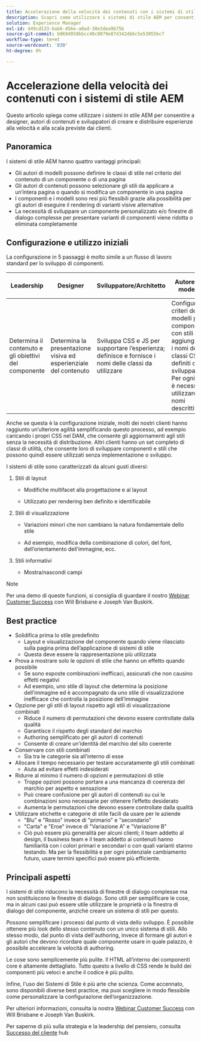 ```yaml
---
title: Accelerazione della velocità dei contenuti con i sistemi di stile AEM
description: Scopri come utilizzare i sistemi di stile AEM per consentire a designer, autori di contenuti e sviluppatori di creare e distribuire esperienze alla velocità e alle dimensioni che i clienti si aspettano.
solution: Experience Manager
exl-id: 449cd133-6ab6-456e-a0ad-30e3dea9b75b
source-git-commit: b069d958bbcc40c0079e87d342db6c5e53055bc7
workflow-type: tm+mt
source-wordcount: '830'
ht-degree: 0%

---
```


# Accelerazione della velocità dei contenuti con i sistemi di stile AEM

Questo articolo spiega come utilizzare i sistemi in stile AEM per consentire a designer, autori di contenuti e sviluppatori di creare e distribuire esperienze alla velocità e alla scala previste dai clienti.

## Panoramica

I sistemi di stile AEM hanno quattro vantaggi principali:

* Gli autori di modelli possono definire le classi di stile nel criterio del contenuto di un componente o di una pagina
* Gli autori di contenuti possono selezionare gli stili da applicare a un’intera pagina o quando si modifica un componente in una pagina
* I componenti e i modelli sono resi più flessibili grazie alla possibilità per gli autori di eseguire il rendering di varianti visive alternative
* La necessità di sviluppare un componente personalizzato e/o finestre di dialogo complesse per presentare varianti di componenti viene ridotta o eliminata completamente

## Configurazione e utilizzo iniziali

La configurazione in 5 passaggi è molto simile a un flusso di lavoro standard per lo sviluppo di componenti.

| **Leadership** | **Designer** | **Sviluppatore/Architetto** | **Autore del modello** | **Autore del contenuto** |
| --- | --- | --- | --- | --- |
| Determina il contenuto e gli obiettivi del componente | Determina la presentazione visiva ed esperienziale del contenuto | Sviluppa CSS e JS per supportare l’esperienza; definisce e fornisce i nomi delle classi da utilizzare | Configura i criteri dei modelli per i componenti con stili aggiungendo i nomi delle classi CSS definiti dagli sviluppatori. Per ogni stile è necessario utilizzare nomi descrittivi. | Durante l’authoring delle pagine, applica gli stili in base alle esigenze per ottenere l’aspetto desiderato |

Anche se questa è la configurazione iniziale, molti dei nostri clienti hanno raggiunto un’ulteriore agilità semplificando questo processo, ad esempio caricando i propri CSS nel DAM, che consente gli aggiornamenti agli stili senza la necessità di distribuzione. Altri clienti hanno un set completo di classi di utilità, che consente loro di sviluppare componenti e stili che possono quindi essere utilizzati senza implementazione o sviluppo.

I sistemi di stile sono caratterizzati da alcuni gusti diversi:

1. Stili di layout

   * Modifiche multifacet alla progettazione e al layout

   * Utilizzato per rendering ben definito e identificabile

1. Stili di visualizzazione
   * Variazioni minori che non cambiano la natura fondamentale dello stile

   * Ad esempio, modifica della combinazione di colori, del font, dell’orientamento dell’immagine, ecc.

1. Stili informativi

   * Mostra/nascondi campi

>[!NOTE]
>
>Per una demo di queste funzioni, si consiglia di guardare il nostro [Webinar Customer Success](https://adobecustomersuccess.adobeconnect.com/pob610c9mffjmp4/) con Will Brisbane e Joseph Van Buskirk.

## Best practice

* Solidifica prima lo stile predefinito
   * Layout e visualizzazione del componente quando viene rilasciato sulla pagina prima dell’applicazione di sistemi di stile
   * Questa deve essere la rappresentazione più utilizzata
* Prova a mostrare solo le opzioni di stile che hanno un effetto quando possibile
   * Se sono esposte combinazioni inefficaci, assicurati che non causino effetti negativi
   * Ad esempio, uno stile di layout che determina la posizione dell’immagine ed è accompagnato da uno stile di visualizzazione inefficace che controlla la posizione dell’immagine
* Opzione per gli stili di layout rispetto agli stili di visualizzazione combinati
   * Riduce il numero di permutazioni che devono essere controllate dalla qualità
   * Garantisce il rispetto degli standard del marchio
   * Authoring semplificato per gli autori di contenuti
   * Consente di creare un’identità del marchio del sito coerente
* Conservare con stili combinati
   * Sia tra le categorie sia all’interno di esse
* Allocare il tempo necessario per testare accuratamente gli stili combinati
   * Aiuta ad evitare effetti indesiderati
* Ridurre al minimo il numero di opzioni e permutazioni di stile
   * Troppe opzioni possono portare a una mancanza di coerenza del marchio per aspetto e sensazione
   * Può creare confusione per gli autori di contenuti su cui le combinazioni sono necessarie per ottenere l’effetto desiderato
   * Aumenta le permutazioni che devono essere controllate dalla qualità
* Utilizzare etichette e categorie di stile facili da usare per le aziende
   * &quot;Blu&quot; e &quot;Rosso&quot; invece di &quot;primario&quot; e &quot;secondario&quot;
   * &quot;Carta&quot; e &quot;Eroe&quot; invece di &quot;Variazione A&quot; e &quot;Variazione B&quot;
   * Ciò può essere più generalità per alcuni clienti; il team addetto al design, il business team e il team addetto ai contenuti hanno familiarità con i colori primari e secondari o con quali varianti stanno testando. Ma per la flessibilità e per ogni potenziale cambiamento futuro, usare termini specifici può essere più efficiente.

## Principali aspetti

I sistemi di stile riducono la necessità di finestre di dialogo complesse ma non sostituiscono le finestre di dialogo. Sono utili per semplificare le cose, ma in alcuni casi può essere utile utilizzare le proprietà o la finestra di dialogo del componente, anziché creare un sistema di stili per questo.

Possono semplificare i processi dal punto di vista dello sviluppo. È possibile ottenere più look dello stesso contenuto con un unico sistema di stili. Allo stesso modo, dal punto di vista dell&#39;authoring, invece di formare gli autori e gli autori che devono ricordare quale componente usare in quale palazzo, è possibile accelerare la velocità di authoring.

Le cose sono semplicemente più pulite. Il HTML all’interno dei componenti core è altamente dettagliato. Tutto questo a livello di CSS rende le build dei componenti più veloci e anche il codice è più pulito.

Infine, l&#39;uso dei Sistemi di Stile è più arte che scienza. Come accennato, sono disponibili diverse best practice, ma puoi scegliere in modo flessibile come personalizzare la configurazione dell’organizzazione.

Per ulteriori informazioni, consulta la nostra [Webinar Customer Success](https://adobecustomersuccess.adobeconnect.com/pob610c9mffjmp4/) con Will Brisbane e Joseph Van Buskirk.

Per saperne di più sulla strategia e la leadership del pensiero, consulta [Successo del cliente](https://experienceleague.adobe.com/docs/customer-success/customer-success/overview.html) hub
